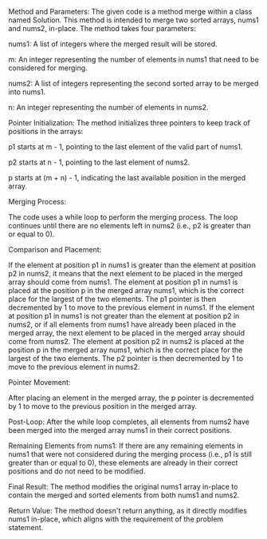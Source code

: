 ​Method and Parameters: The given code is a method merge within a class named Solution. This method is intended to merge two sorted arrays, nums1 and nums2, in-place. The method takes four parameters:

nums1: A list of integers where the merged result will be stored.

m: An integer representing the number of elements in nums1 that need to be considered for merging.

nums2: A list of integers representing the second sorted array to be merged into nums1.

n: An integer representing the number of elements in nums2.

Pointer Initialization: The method initializes three pointers to keep track of positions in the arrays:

p1 starts at m - 1, pointing to the last element of the valid part of nums1.

p2 starts at n - 1, pointing to the last element of nums2.

p starts at (m + n) - 1, indicating the last available position in the merged array.

Merging Process:

The code uses a while loop to perform the merging process. The loop continues until there are no elements left in nums2 (i.e., p2 is greater than or equal to 0).

Comparison and Placement:

If the element at position p1 in nums1 is greater than the element at position p2 in nums2, it means that the next element to be placed in the merged array should come from nums1. The element at position p1 in nums1 is placed at the position p in the merged array nums1, which is the correct place for the largest of the two elements. The p1 pointer is then decremented by 1 to move to the previous element in nums1.
If the element at position p1 in nums1 is not greater than the element at position p2 in nums2, or if all elements from nums1 have already been placed in the merged array, the next element to be placed in the merged array should come from nums2. The element at position p2 in nums2 is placed at the position p in the merged array nums1, which is the correct place for the largest of the two elements. The p2 pointer is then decremented by 1 to move to the previous element in nums2.

Pointer Movement:

After placing an element in the merged array, the p pointer is decremented by 1 to move to the previous position in the merged array.

Post-Loop: After the while loop completes, all elements from nums2 have been merged into the merged array nums1 in their correct positions.

Remaining Elements from nums1: If there are any remaining elements in nums1 that were not considered during the merging process (i.e., p1 is still greater than or equal to 0), these elements are already in their correct positions and do not need to be modified.

Final Result: The method modifies the original nums1 array in-place to contain the merged and sorted elements from both nums1 and nums2.

Return Value: The method doesn't return anything, as it directly modifies nums1 in-place, which aligns with the requirement of the problem statement.
